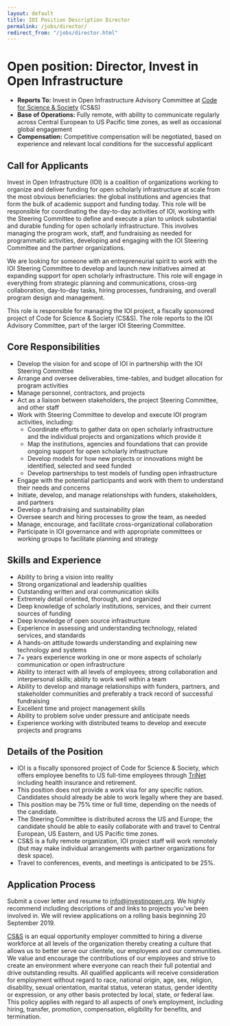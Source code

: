 ```yaml
---
layout: default
title: IOI Position Description Director
permalink: /jobs/director/
redirect_from: "/jobs/director.html"
---
```


# Open position: Director, Invest in Open Infrastructure

* **Reports To:** Invest in Open Infrastructure Advisory Committee at [Code for Science & Society](http://codeforscience.org/) (CS&S)
* **Base of Operations:** Fully remote, with ability to communicate regularly across Central European to US Pacific time zones, as well as occasional global engagement
* **Compensation:** Competitive compensation will be negotiated, based on experience and relevant local conditions for the successful applicant

## Call for Applicants

Invest in Open Infrastructure (IOI) is a coalition of organizations working to organize and deliver funding for open scholarly infrastructure at scale from the most obvious beneficiaries: the global institutions and agencies that form the bulk of academic support and funding today. This role will be responsible for coordinating the day-to-day activities of IOI, working with the Steering Committee to define and execute a plan to unlock substantial and durable funding for open scholarly infrastructure. This involves managing the program work, staff, and fundraising as needed for programmatic activities, developing and engaging with the IOI Steering Committee and the partner organizations.

We are looking for someone with an entrepreneurial spirit to work with the IOI Steering Committee to develop and launch new initiatives aimed at expanding support for open scholarly infrastructure. This role will engage in everything from strategic planning and communications, cross-org collaboration, day-to-day tasks, hiring processes, fundraising, and overall program design and management.

This role is responsible for managing the IOI project, a fiscally sponsored project of Code for Science & Society (CS&S). The role reports to the IOI Advisory Committee, part of the larger IOI Steering Committee.

## Core Responsibilities

* Develop the vision for and scope of IOI in partnership with the IOI Steering Committee
* Arrange and oversee deliverables, time-tables, and budget allocation for program activities
* Manage personnel, contractors, and projects
* Act as a liaison between stakeholders, the project Steering Committee, and other staff
* Work with Steering Committee to develop and execute IOI program activities, including:
  * Coordinate efforts to gather data on open scholarly infrastructure and the individual projects and organizations which provide it
  * Map the institutions, agencies and foundations that can provide ongoing support for open scholarly infrastructure
  * Develop models for how new projects or innovations might be identified, selected and seed funded
  * Develop partnerships to test models of funding open infrastructure
* Engage with the potential participants and work with them to understand their needs and concerns
* Initiate, develop, and manage relationships with funders, stakeholders, and partners
* Develop a fundraising and sustainability plan
* Oversee search and hiring processes to grow the team, as needed
* Manage, encourage, and facilitate cross-organizational collaboration
* Participate in IOI governance and with appropriate committees or working groups to facilitate planning and strategy

## Skills and Experience

* Ability to bring a vision into reality
* Strong organizational and leadership qualities
* Outstanding written and oral communication skills
* Extremely detail­ oriented, thorough, and organized
* Deep knowledge of scholarly institutions, services, and their current sources of funding
* Deep knowledge of open source infrastructure
* Experience in assessing and understanding technology, related services, and standards
* A hands-on attitude towards understanding and explaining new technology and systems
* 7+ years experience working in one or more aspects of scholarly communication or open infrastructure
* Ability to interact with all levels of employees; strong collaboration and interpersonal skills; ability to work well within a team
* Ability to develop and manage relationships with funders, partners, and stakeholder communities and preferably a track record of successful fundraising
* Excellent time and project management skills
* Ability to problem solve under pressure and anticipate needs
* Experience working with distributed teams to develop and execute projects and programs

## Details of the Position

* IOI is a fiscally sponsored project of Code for Science & Society, which offers employee benefits to US full-time employees through [TriNet](https://www.trinet.com/) including health insurance and retirement.
* This position does not provide a work visa for any specific nation. Candidates should already be able to work legally where they are based.
* This position may be 75% time or full time, depending on the needs of the candidate.
* The Steering Committee is distributed across the US and Europe; the candidate should be able to easily collaborate with and travel to Central European, US Eastern, and US Pacific time zones.
* CS&S is a fully remote organization, IOI project staff will work remotely (but may make individual arrangements with partner organizations for desk space).
* Travel to conferences, events, and meetings is anticipated to be 25%.

## Application Process

Submit a cover letter and resume to [info@investinopen.org](mailto:info@investinopen.org). We highly recommend including descriptions of and links to projects you’ve been involved in. We will review applications on a rolling basis beginning 20 September 2019.

[CS&S](http://codeforscience.org/) is an equal opportunity employer committed to hiring a diverse workforce at all levels of the organization thereby creating a culture that allows us to better serve our clientele, our employees and our communities. We value and encourage the contributions of our employees and strive to create an environment where everyone can reach their full potential and drive outstanding results. All qualified applicants will receive consideration for employment without regard to race, national origin, age, sex, religion, disability, sexual orientation, marital status, veteran status, gender identity or expression, or any other basis protected by local, state, or federal law. This policy applies with regard to all aspects of one’s employment, including hiring, transfer, promotion, compensation, eligibility for benefits, and termination.
